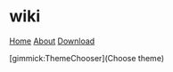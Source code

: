 # wiki

[Home](home.md)
[About](about.md)
[Download](download.md)

[gimmick:ThemeChooser](Choose theme)

